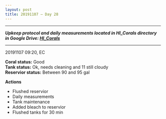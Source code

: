 ```yaml
---
layout: post
title: 20191107 – Day 28
---
```


---
***Upkeep protocol and daily measurements located in HI_Corals directory in Google Drive: [HI_Corals](https://drive.google.com/drive/u/1/folders/1Dxil5Lj1ynvuIuGDWx9_AyqkdplIcCZQ)***

---
20191107 09:20, EC

**Coral status:** Good  
**Tank status:** Ok, needs cleaning and 11 still cloudy  
**Reservior status:** Between 90 and 95 gal

**Actions**  
- Flushed reservior
- Daily measurements
- Tank maintenance
- Added bleach to reservior
- Flushed tanks for 30 min

